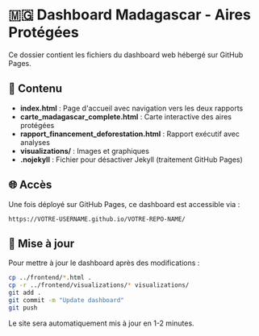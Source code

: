 # 🇲🇬 Dashboard Madagascar - Aires Protégées

Ce dossier contient les fichiers du dashboard web hébergé sur GitHub Pages.

## 📁 Contenu

- **index.html** : Page d'accueil avec navigation vers les deux rapports
- **carte_madagascar_complete.html** : Carte interactive des aires protégées
- **rapport_financement_deforestation.html** : Rapport exécutif avec analyses
- **visualizations/** : Images et graphiques
- **.nojekyll** : Fichier pour désactiver Jekyll (traitement GitHub Pages)

## 🌐 Accès

Une fois déployé sur GitHub Pages, ce dashboard est accessible via :
```
https://VOTRE-USERNAME.github.io/VOTRE-REPO-NAME/
```

## 🔄 Mise à jour

Pour mettre à jour le dashboard après des modifications :
```bash
cp ../frontend/*.html .
cp -r ../frontend/visualizations/* visualizations/
git add .
git commit -m "Update dashboard"
git push
```

Le site sera automatiquement mis à jour en 1-2 minutes.

